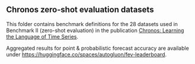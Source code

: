 ## Chronos zero-shot evaluation datasets
This folder contains benchmark definitions for the 28 datasets used in Benchmark II (zero-shot evaluation) in the publication [Chronos: Learning the Language of Time Series](https://arxiv.org/abs/2403.07815).

Aggregated results for point & probabilistic forecast accuracy are available under https://huggingface.co/spaces/autogluon/fev-leaderboard.
